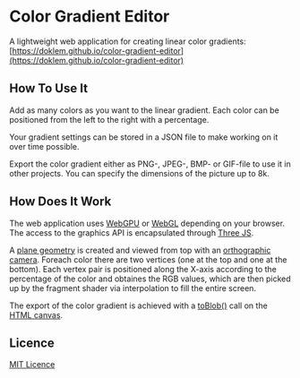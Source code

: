 # Color Gradient Editor
A lightweight web application for creating linear color gradients: [https://doklem.github.io/color-gradient-editor](https://doklem.github.io/color-gradient-editor)

## How To Use It
Add as many colors as you want to the linear gradient. Each color can be positioned from the left to the right with a percentage.

Your gradient settings can be stored in a JSON file to make working on it over time possible.

Export the color gradient either as PNG-, JPEG-, BMP- or GIF-file to use it in other projects. You can specify the dimensions of the picture up to 8k.

## How Does It Work
The web application uses [WebGPU](https://en.wikipedia.org/wiki/WebGPU) or [WebGL](https://en.wikipedia.org/wiki/WebGL) depending on your browser. The access to the graphics API is encapsulated through [Three JS](https://threejs.org).

A [plane geometry](https://threejs.org/docs/#api/en/geometries/PlaneGeometry) is created and viewed from top with an [orthographic camera](https://threejs.org/docs/#api/en/cameras/OrthographicCamera). Foreach color there are two vertices (one at the top and one at the bottom). Each vertex pair is positioned along the X-axis according to the percentage of the color and obtaines the RGB values, which are then picked up by the fragment shader via interpolation to fill the entire screen.

The export of the color gradient is achieved with a [toBlob()](https://developer.mozilla.org/en-US/docs/Web/API/HTMLCanvasElement/toBlob) call on the [HTML canvas](https://developer.mozilla.org/en-US/docs/Web/API/HTMLCanvasElement).

## Licence
[MIT Licence](https://github.com/doklem/color-gradient-editor/blob/main/LICENSE)